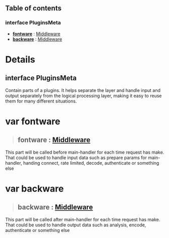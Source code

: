## **Table of contents**

### interface **PluginsMeta**

- [**fontware**](#var-fontware) : [Middleware](./Middleware.md)
- [**backware**](#var-backware) : [Middleware](./Middleware.md)

# **Details**

## interface **PluginsMeta**

Contain parts of a plugins. It helps separate the layer and handle input and output separately from the logical processing layer, making it easy to reuse them for many different situations.

# var fontware

> ## **fontware** : [Middleware](./Middleware.md)

This part will be called before main-handler for each time request has make. That could be used to handle input data such as prepare params for main-handler, handing connect, rate limited, decode, authenticate or something else

# var backware

> ## **backware** : [Middleware](./Middleware.md)

This part will be called after main-handler for each time request has make. That could be used to handle output data such as analysis, encode, authenticate or something else

